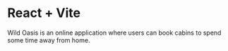 # React + Vite

Wild Oasis is an online application where users can book cabins to spend some time away from home.
